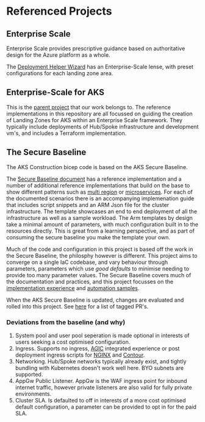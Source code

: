 # Referenced Projects

## Enterprise Scale

Enterprise Scale provides prescriptive guidance based on authoritative design for the Azure platform as a whole. 

The [Deployment Helper Wizard](https://azure.github.io/Aks-Construction/?default=es) has an Enterprise-Scale lense, with preset configurations for each landing zone area.

## Enterprise-Scale for AKS

This is the [parent project](https://github.com/Azure/Enterprise-Scale-for-AKS) that our work belongs to. The reference implementations in this repository are all focussed on guiding the creation of Landing Zones for AKS within an Enterprise Scale framework. They typically include deployments of Hub/Spoke infrastructure and development vm's, and includes a Terraform implementation.

## The Secure Baseline

The AKS Construction bicep code is based on the AKS Secure Baseline.

The [Secure Baseline document](https://docs.microsoft.com/en-us/security/benchmark/azure/baselines/aks-security-baseline) has a reference implementation and a number of additional reference implementations that build on the base to show different patterns such as [multi region](https://docs.microsoft.com/en-us/azure/architecture/reference-architectures/containers/aks-multi-region/aks-multi-cluster) or [microservices](https://docs.microsoft.com/en-us/azure/architecture/reference-architectures/containers/aks-microservices/aks-microservices).
For each of the documented scenarios there is an accompanying implemenation guide that includes script snippets and an ARM Json file for the cluster infrastructure. The template  showcases an end to end deployment of all the infrastructure as well as a sample workload. The Arm templates by design take a minimal amount of parameters, with much configuration built in to the resources directly. This is great from a learning perspective, and as part of consuming the secure baseline you make the template your own.

Much of the code and configuration in this project is based off the work in the Secure Baseline, the philosphy however is different. This project aims to converge on a single IaC codebase, and vary behaviour through parameters, parameters which use *good defaults* to minimise needing to provide too many parameter values. The Secure Baseline covers much of the documentation and practices, and this project focusses on the [implementation experience](https://azure.github.io/Aks-Construction/) and [automation samples](GhActions.md).

When the AKS Secure Baseline is updated, changes are evaluated and rolled into this project. See [here](https://github.com/Azure/Aks-Construction/issues?q=label%3ASecure-Baseline) for a list of tagged PR's.

### Deviations from the baseline (and why)

1. System pool and user pool seperation is made optional in interests of users seeking a cost optimised configuration.
2. Ingress. Supports no ingress, [AGIC](https://azure.github.io/application-gateway-kubernetes-ingress/) integrated experience or post deployment ingress scripts for [NGINX](https://docs.nginx.com/nginx-ingress-controller/) and [Contour](https://github.com/projectcontour/contour).
3. Networking. Hub/Spoke networks typically already exist, and tightly bundling with Kubernetes doesn't work well here. BYO subnets are supported.
4. AppGw Public Listener. AppGw is the WAF ingress point for inbound internet traffic, however private listeners are also valid for fully private environments.
5. Cluster SLA. Is defaulted to off in interests of a more cost optimised default configuration, a parameter can be provided to opt in for the paid SLA.
